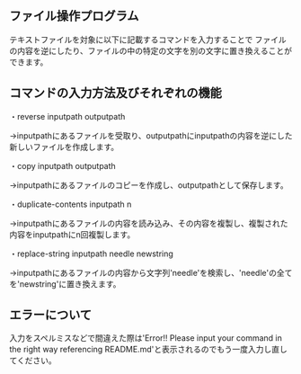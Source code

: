 ## ファイル操作プログラム

テキストファイルを対象に以下に記載するコマンドを入力することで
ファイルの内容を逆にしたり、ファイルの中の特定の文字を別の文字に置き換えることができます。

## コマンドの入力方法及びそれぞれの機能

・reverse inputpath outputpath

→inputpathにあるファイルを受取り、outputpathにinputpathの内容を逆にした新しいファイルを作成します。

・copy inputpath outputpath

→inputpathにあるファイルのコピーを作成し、outputpathとして保存します。

・duplicate-contents inputpath n

→inputpathにあるファイルの内容を読み込み、その内容を複製し、複製された内容をinputpathにn回複製します。

・replace-string inputpath needle newstring

→inputpathにあるファイルの内容から文字列'needle'を検索し、'needle'の全てを'newstring'に置き換えます。

## エラーについて

入力をスペルミスなどで間違えた際は'Error!! Please input your command in the right way referencing README.md'と表示されるのでもう一度入力し直してください。
